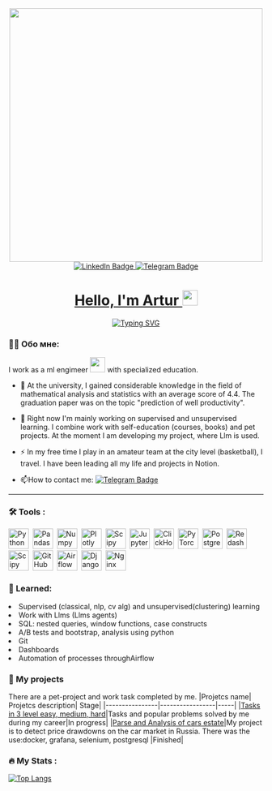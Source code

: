 <div id="header" align="center">
  <img src="ttps://giphy.com/gifs/network-tunnel-crypto-currency-SVgCHJ2n35EA6XFPpO" width='500'/>
</div>
<div id="badges" align="center">
  <a href="https://www.linkedin.com/in/artur-smirnov-918824202/">
  <img src="https://img.shields.io/badge/LinkedIn-blue?style=for-the-badge&logo=linkedin&logoColor=white" alt="LinkedIn Badge"/>
  </a>
  <a href="https://t.me/Artismirnov">
  <img src="https://img.shields.io/badge/Telegram-blue?logo=telegram&logoColor=white&style=for-the-badge" alt="Telegram Badge"/>
</div>
<div align='center'>
<img src="https://komarev.com/ghpvc/?username=artur2525&style=flat-square&color=blue" alt=""/>
<h1>
 Hello, I'm Artur
  <img src="https://media.giphy.com/media/hvRJCLFzcasrR4ia7z/giphy.gif" width="30px"/>
</h1>

  [![Typing SVG](https://readme-typing-svg.demolab.com?center=true&lines=Ml+Engineer;Data+Science)](https://git.io/typing-svg)
  
</div>

    
### :man_technologist: Обо мне:
  I work as a ml engimeer  <img src="https://media.giphy.com/media/WUlplcMpOCEmTGBtBW/giphy.gif" width="30"> with specialized education.
- :telescope: At the university, I gained considerable knowledge in the field of mathematical analysis and statistics with an average score of 4.4. The graduation paper was on the topic "prediction of well productivity".

- :seedling: Right now I'm mainly working on supervised and unsupervised learning. I combine work with self-education (courses, books) and pet projects. At the moment I am developing my project, where Llm is used.

- :zap: In my free time I play in an amateur team at the city level (basketball), I travel. I have been leading all my life and projects in Notion.

- :mailbox:How to contact me: [![Telegram Badge](https://img.shields.io/badge/Telegram-blue?logo=telegram&logoColor=white)](https://t.me/Artismirnov)

---

### :hammer_and_wrench: Tools :
<div>
  <img src="https://img.shields.io/badge/python-white?logo=python&style=for-the-badge" title="Python" alt="Python" height="40"/>&nbsp;
  <img src="https://img.shields.io/badge/pandas-white?logo=pandas&logoColor=blue&style=for-the-badge" title="Pandas" alt="Pandas" height="40"/>&nbsp;
  <img src="https://img.shields.io/badge/numpy-white?logo=numpy&logoColor=blue&style=for-the-badge" title="Numpy" alt="Numpy" height="40"/>&nbsp;
  <img src="https://img.shields.io/badge/plotly-white?logo=plotly&logoColor=blue&style=for-the-badge" title="Plotly" alt="Plotly" height="40"/>&nbsp;
  <img src="https://img.shields.io/badge/Scipy-white?logo=Scipy&logoColor=black&style=for-the-badge" title="Scipy" alt="Scipy" height="40"/>&nbsp;
  <img src="https://img.shields.io/badge/Jupyter_notebook-white?logo=Jupyter&style=for-the-badge" title="Jupyter" alt="Jupyter" height="40"/>&nbsp;
  <img src="https://img.shields.io/badge/Clickhouse-white?logo=Clickhouse&style=for-the-badge" title="ClickHouse" alt="ClickHouse" height="40"/>&nbsp;
  <img src="https://img.shields.io/badge/pytorch-white?logo=pytorch&s&style=for-the-badge" title="pytorch"  alt="PyTorch" height="40"/>&nbsp;
  <img src="https://img.shields.io/badge/PostgreSQL-white?logo=PostgreSQL&s&style=for-the-badge" title="PostgreSQL" alt="PostgreSQL" height="40"/>&nbsp;
  <img src="https://img.shields.io/badge/redash-white?logo=redash&logoColor=black&style=for-the-badge" title="Redash" alt="Redash" height="40"/>&nbsp;
  <img src="https://img.shields.io/badge/scipy-white?logo=scipy&s&logoColor=yellow&style=for-the-badge" title="Scipy" alt="Scipy" height="40"/>&nbsp;
  <img src="https://img.shields.io/badge/github-white?logo=github&logoColor=black&style=for-the-badge" title="GitHub" alt="GitHub" height="40"/>&nbsp;
  <img src="https://img.shields.io/badge/Airflow-white?logo=Airflow&style=for-the-badge" title="Airflow" alt="Airflow" height="40"/>&nbsp;
  <img src="https://img.shields.io/badge/django-white?logo=django&logoColor=black&style=for-the-badge" title="Django" alt="Django" height="40"/>&nbsp;
  <img src="https://img.shields.io/badge/docker-white?logo=docker&logoColor=black&style=for-the-badge" title="Docker" alt="Nginx" height="40"/>&nbsp;
  
  
</div>

### :metal: Learned:
<li>Supervised (classical, nlp, cv alg) and unsupervised(clustering) learning
<li>Work with Llms (Llms agents)
<li>SQL: nested queries, window functions, case constructs
<li>A/B tests and bootstrap, analysis using python
<li>Git
<li>Dashboards
<li>Automation of processes throughAirflow
</ul>

### :book: My projects
There are a pet-project and work task completed by me.
|Projetcs name| Projetcs description| Stage|
|----------------|-----------------|-----|
|[Tasks in 3 level easy, medium, hard](https://github.com/artur2525/karpov-projects.git)|Tasks and popular problems solved by me during my career|In progress|
|[Parse and Analysis of cars estate](https://github.com/artur2525/Parse-and-analys)|My project is to detect price drawdowns on the car market in Russia. There was the use:docker, grafana, selenium, postgresql |Finished|

### :fire: My Stats :
  
[![Top Langs](https://github-readme-stats.vercel.app/api/top-langs/?username=artur2525)](https://github.com/anuraghazra/github-readme-stats)
  



<!--
[![codewars](https://www.codewars.com/users/DimDolino/badges/large)](https://www.codewars.com/users/DimDolino)
|[Анализ e-learning продукта](https://github.com/DimDolino/E-learning_project)|Формирование файлов с данными, предобработка данных, формирование рейтингов и антирейтигов курсов, анализ успеваемости студентов.|**Pandas** **Numpy** **Requests**|
|[Исследуем набор карт Magic The Gathering](https://github.com/DimDolino/Magic_the_Gathering)|Обрабатываем данные, формируем графики для ответа на вопросы о составе набора для выпуска нового дополнения к игре|**Pandas** **Numpy** **Ast**|
|Создаем Дашборд для визуализации ключевых процессов в [Tableau](https://public.tableau.com/app/profile/dmitriy7276/viz/KarpovDashboardPractice_16519275094660/SalesMonthlyOverview) и [Yandex Datalens](https://datalens.yandex.ru/syjtr3o11ppwi-profit-overview)|Подключение к БД, построение графиков с использованием новых полей, верстка дашборда |**Tableau** **Yandex Datalens**|
**DimDolino/DimDolino** is a ✨ _special_ ✨ repository because its `README.md` (this file) appears on your GitHub profile.

Here are some ideas to get you started:

- 🔭 I’m currently working on ...
- 🌱 I’m currently learning ...
- 👯 I’m looking to collaborate on ...
- 🤔 I’m looking for help with ...
- 💬 Ask me about ...
- 📫 How to reach me: ...
- 😄 Pronouns: ...
- ⚡ Fun fact: ...
 </a>
  <a href="https://vk.com/judge_cat">
  <img src="https://img.shields.io/badge/VK-blue?logo=VK&logoColor=white&style=for-the-badge"/>
  </a>
-->

<!--
**artur2525/artur2525** is a ✨ _special_ ✨ repository because its `README.md` (this file) appears on your GitHub profile.

Here are some ideas to get you started:

- 🔭 I’m currently working on ...
- 🌱 I’m currently learning ...
- 👯 I’m looking to collaborate on ...
- 🤔 I’m looking for help with ...
- 💬 Ask me about ...
- 📫 How to reach me: ...
- 😄 Pronouns: ...
- ⚡ Fun fact: ...
-->
